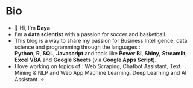 # Bio

- 👋 Hi, I'm **Daya**
- I'm a **data scientist** with a passion for soccer and basketball.
- This blog is a way to share my passion for Business Intelligence, data science and programming through the languages :  
 **Python**, **R**, **SQL**, **Javascript** and tools like **Power BI**, **Shiny**, **Streamlit**, **Excel VBA** and **Google Sheets** (via **Google Apps Script**).  
- I love working on topics of : Web Scraping, Chatbot Assistant, Text Mining & NLP and Web App Machine Learning, Deep Learning and AI Assistant. ⭐  
